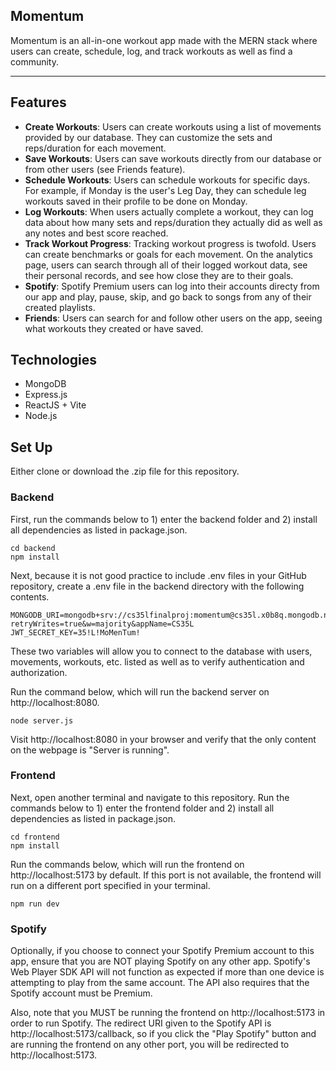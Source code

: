 ## Momentum

Momentum is an all-in-one workout app made with the MERN stack where users can create, schedule, log, and track workouts as well as find a community.

---

Features
--
- **Create Workouts**: Users can create workouts using a list of movements provided by our database. They can customize the sets and reps/duration for each movement.
- **Save Workouts**: Users can save workouts directly from our database or from other users (see Friends feature).
- **Schedule Workouts**: Users can schedule workouts for specific days. For example, if Monday is the user's Leg Day, they can schedule leg workouts saved in their profile to be done on Monday.
- **Log Workouts**: When users actually complete a workout, they can log data about how many sets and reps/duration they actually did as well as any notes and best score reached.
- **Track Workout Progress**: Tracking workout progress is twofold. Users can create benchmarks or goals for each movement. On the analytics page, users can search through all of their logged workout data, see their personal records, and see how close they are to their goals.
- **Spotify**: Spotify Premium users can log into their accounts directy from our app and play, pause, skip, and go back to songs from any of their created playlists.
- **Friends**: Users can search for and follow other users on the app, seeing what workouts they created or have saved.

Technologies
--
- MongoDB
- Express.js
- ReactJS + Vite
- Node.js

Set Up
--
Either clone or download the .zip file for this repository.

### Backend
First, run the commands below to 1) enter the backend folder and 2) install all dependencies as listed in package.json.
```
cd backend
npm install
```
Next, because it is not good practice to include .env files in your GitHub repository, create a .env file in the backend directory with the following contents.
```
MONGODB_URI=mongodb+srv://cs35lfinalproj:momentum@cs35l.x0b8q.mongodb.net/momentum?retryWrites=true&w=majority&appName=CS35L
JWT_SECRET_KEY=35!L!MoMenTum!
```
These two variables will allow you to connect to the database with users, movements, workouts, etc. listed as well as to verify authentication and authorization.

Run the command below, which will run the backend server on http://localhost:8080.
```
node server.js
```
Visit http://localhost:8080 in your browser and verify that the only content on the webpage is "Server is running".

### Frontend
Next, open another terminal and navigate to this repository. Run the commands below to 1) enter the frontend folder and 2) install all dependencies as listed in package.json.
```
cd frontend
npm install
```
Run the commands below, which will run the frontend on http://localhost:5173 by default. If this port is not available, the frontend will run on a different port specified in your terminal.
```
npm run dev
```

### Spotify
Optionally, if you choose to connect your Spotify Premium account to this app, ensure that you are NOT playing Spotify on any other app. Spotify's Web Player SDK API will not function as expected if more than one device is attempting to play from the same account. The API also requires that the Spotify account must be Premium.

Also, note that you MUST be running the frontend on http://localhost:5173 in order to run Spotify. The redirect URI given to the Spotify API is http://localhost:5173/callback, so if you click the "Play Spotify" button and are running the frontend on any other port, you will be redirected to http://localhost:5173.
